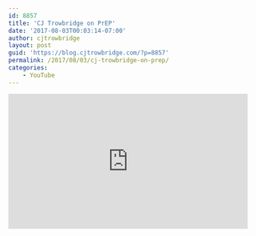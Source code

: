 ```yaml
---
id: 8857
title: 'CJ Trowbridge on PrEP'
date: '2017-08-03T00:03:14-07:00'
author: cjtrowbridge
layout: post
guid: 'https://blog.cjtrowbridge.com/?p=8857'
permalink: /2017/08/03/cj-trowbridge-on-prep/
categories:
    - YouTube
---
```


<div style="width: 480px; height: 270px; overflow: hidden; position: relative;"><iframe allowfullscreen="allowfullscreen" frameborder="0" height="270" id="okplayer" mozallowfullscreen="mozallowfullscreen" scrolling="no" seamless="seamless" src="http://youtube.com/embed/wB3ZArYr9ro" style="position: absolute; top: 0px; left: 0px; width: 480px; height: 270px;" webkitallowfullscreen="webkitAllowFullScreen" width="480"></iframe></div>